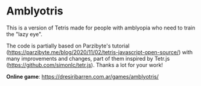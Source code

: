 # Amblyotris

This is a version of Tetris made for people with amblyopia who need to train the "lazy eye".

The code is partially based on Parzibyte's tutorial (https://parzibyte.me/blog/2020/11/02/tetris-javascript-open-source/) with many improvements and changes, part of them inspired by Tetr.js (https://github.com/simonlc/tetr.js). Thanks a lot for your work!

**Online game**: https://dresiribarren.com.ar/games/amblyotris/
